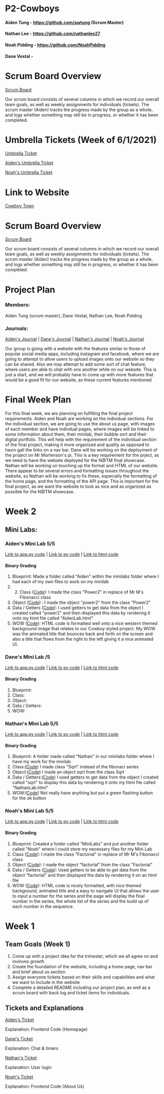 # P2-Cowboys

#### Aiden Tung - https://github.com/awtung (Scrum Master)
#### Nathan Lee - https://github.com/nathanlee27
#### Noah Pidding - https://github.com/NoahPidding
#### Dane Vestal - 


# Scrum Board Overview
[Scrum Board](https://github.com/awtung/p2-cowboys/projects/1)

Our scrum board consists of several columns in which we record our overall team goals, as well as weekly assignments for individuals (tickets). The scrum master (Aiden) tracks the progress made by the group as a whole, and logs whether something may still be in progress, or whether it has been completed. 

# Umbrella Tickets (Week of 6/1/2021)
[Umbrella Ticket](https://github.com/awtung/p2-cowboys/issues/42)

[Aiden's Umbrella Ticket](https://github.com/awtung/p2-cowboys/projects/1#card-61728573)

[Noah's Umbrella Ticket](https://github.com/awtung/p2-cowboys/projects/1#card-61127561)




# Link to Website
[Cowboy Town]()

# Scrum Board Overview
[Scrum Board](https://github.com/awtung/p2-cowboys/projects/1)

Our scrum board consists of several columns in which we record our overall team goals, as well as weekly assignments for individuals (tickets). The scrum master (Aiden) tracks the progress made by the group as a whole, and logs whether something may still be in progress, or whether it has been completed. 

# Project Plan
### Members: 
Aiden Tung (scrum master), Dane Vestal, Nathan Lee, Noah Pidding
### Journals: 
[Aiden's Journal]() | [Dane's Journal]() | [Nathan's Journal]() | [Noah's Journal](https://docs.google.com/document/d/1x-iEoBSRU_3NTZzQx9B2KsI-111CswKRkTgCjxuuqH4/edit?usp=sharing)


Our group is going with a website with the features similar to those of popular social media apps, including instagram and facebook, where we are going to attempt to allow users to upload images onto our website so they can be shared. Also we may attempt to add some sort of chat feature, where users are able to chat with one another while on our website. This is just a start, and we will probably have to come up with more features that would be a good fit for our website, as these current features mentioned 

# Final Week Plan
For this final week, we are planning on fulfilling the final project requirements. Aiden and Noah are working on the individual sections. For the individual section, we are going to use the about us page, with images of each member and have indivdual pages, where images will be linked to some information about them, their minilab, their bubble sort and their digital portfolio. This will help with the requirement of the individual section of the final project, making it more organized and quality as opposed to havin gall the links on a nav bar. Dane will be working on the deployment of the project on Mr Mortenson's pi. This is a key requirement for the prject, as we need to have the website deployed for the N@TM final showcase. Nathan will be working on touching up the format and HTML of our website. There appear to be several errors and formatting issues throughout the website, so Nathan will be working to fix these, especially the formatting of the home page, and the formatting of the API page. This is important for the final project, as we want the website to look as nice and as organized as possible for the N@TM showcase. 

# Week 2
## Mini Labs:
### Aiden's Mini Lab 5/5
[Link to app.py code](https://github.com/awtung/p2-cowboys/blob/main/MiniLabs/Aiden/app.py) |
[Link to py code](https://github.com/awtung/p2-cowboys/blob/main/MiniLabs/Aiden/Aiden.py) |
[Link to html code](https://github.com/awtung/p2-cowboys/blob/main/MiniLabs/Aiden/templates/AidenLab.html)
#### Binary Grading
1) Blueprint: Made a folder called "Aiden" within the minilabs folder where I had each of my own files to work on my minilab
2) 2) Class ([Code](https://github.com/awtung/p2-cowboys/blob/33d042550aa83db0bdbba639ae1d5fdc91e102b0/MiniLabs/Aiden/Aiden.py#L4)): I made the class "Power2" in replace of Mr M's Fibonacci class
3) Object ([Code](https://github.com/awtung/p2-cowboys/blob/33d042550aa83db0bdbba639ae1d5fdc91e102b0/MiniLabs/Aiden/Aiden.py#L60)) : I made the object "power2" from the class "Power2"
4) Data / Getters ([Code](https://github.com/awtung/p2-cowboys/blob/b33ca52c412e3929745412b3212467e41f83d41f/MiniLabs/Aiden/Aiden.py#L37-L68)): I used getters to get data from the object I created called "power2" and then displayed this data by rendering it onto my html file called "AidenLab.html"
5) WOW ([Code](https://github.com/awtung/p2-cowboys/blob/226620676fbed698092a63ca544042da6507d1ad/MiniLabs/Aiden/templates/AidenLab.html#L18)): HTML code is formatted well onto a nice western themed background image that relates to our Cowboy styled project. My WOW was the animated title that bounces back and forth on the screen and also a title that flows from the right to the left giving it a nice animated UI. 

### Dane's Mini Lab /5
[Link to app.py code](https://github.com/awtung/p2-cowboys/blob/92da7faff8fc1f75c7b1a206ef006334deb41a32/MiniLabs/Dane/app.py#L1-L29) |
[Link to py code](https://github.com/awtung/p2-cowboys/blob/92da7faff8fc1f75c7b1a206ef006334deb41a32/MiniLabs/Dane/Dane.py#L1-L6) |
[Link to html code](https://github.com/awtung/p2-cowboys/blob/92da7faff8fc1f75c7b1a206ef006334deb41a32/MiniLabs/Dane/templates/DaneLab.html#L1-L18)
#### Binary Grading
1) Blueprint: 
2) Class:  
3) Object: 
4) Data / Getters:
5) WOW:

### Nathan's Mini Lab 5/5
[Link to app.py code](https://github.com/awtung/p2-cowboys/blob/4b74e70458a61d75bd15159e59e18d83b6e7db37/MiniLabs/Nathan/app.py#L1-L11) |
[Link to py code](https://github.com/awtung/p2-cowboys/blob/4b74e70458a61d75bd15159e59e18d83b6e7db37/MiniLabs/Nathan/Nathan.py#L1-L72) |
[Link to html code](https://github.com/awtung/p2-cowboys/blob/4b74e70458a61d75bd15159e59e18d83b6e7db37/MiniLabs/Nathan/templates/NathanLab.html#L1-L110)
#### Binary Grading
1) Blueprint: A folder made called "Nathan" in our minilabs folder where I have my work for the minilab
2) Class:([Code](https://github.com/awtung/p2-cowboys/blob/226620676fbed698092a63ca544042da6507d1ad/MiniLabs/Nathan/Nathan.py#L5-L6)) I made class "Sqrt" instead of the fibonaci series
3) Object:([Code](https://github.com/awtung/p2-cowboys/blob/8c0b8096bcc21e176420460b3050a52e33558446/MiniLabs/Nathan/Nathan.py#L64)) I made an object sqrt from the class Sqrt
4) Data / Getters:([Code](https://github.com/awtung/p2-cowboys/blob/8c0b8096bcc21e176420460b3050a52e33558446/MiniLabs/Nathan/Nathan.py#L39-L72)) I used getters to get data from the object I created called "sqrt" to display this data by rendering it onto my html file called "NathanLab.html"
5) WOW:([Code](https://github.com/awtung/p2-cowboys/blob/8c0b8096bcc21e176420460b3050a52e33558446/MiniLabs/Nathan/templates/NathanLab.html#L77-L106)) Not really have anything but put a green flashing button for the ok button

### Noah's Mini Lab 5/5
[Link to app.py code](https://github.com/awtung/p2-cowboys/blob/75a04dee0a8e0abea1f6690c6428a35136e01a70/MiniLabs/Noah/app.py#L1-L11) |
[Link to py code](https://github.com/awtung/p2-cowboys/blob/46252db94636fdb8d4bd9656bbd12104173fc732/MiniLabs/Noah/Noah.py#L1-L68) |
[Link to html code](https://github.com/awtung/p2-cowboys/blob/75a04dee0a8e0abea1f6690c6428a35136e01a70/MiniLabs/Noah/templates/NoahLab.html#L1-L71)
#### Binary Grading
1) Blueprint: Created a folder called "MiniLabs" and put another folder called "Noah" where I could store my necessary files for my Mini Lab
2) Class ([Code](https://github.com/awtung/p2-cowboys/blob/8c0b8096bcc21e176420460b3050a52e33558446/MiniLabs/Noah/Noah.py#L4-L5)): I made the class "Factorial" in replace of Mr M's Fibonacci class
3) Object ([Code](https://github.com/awtung/p2-cowboys/blob/8c0b8096bcc21e176420460b3050a52e33558446/MiniLabs/Noah/Noah.py#L60)): I made the object "factorial" from the class "Factorial"
4) Data / Getters ([Code](https://github.com/awtung/p2-cowboys/blob/8c0b8096bcc21e176420460b3050a52e33558446/MiniLabs/Noah/Noah.py#L37-L68)): Used getters to be able to get data from the object "factorial" and then displayed the data by rendering it on an html file
5) WOW ([Code](https://github.com/awtung/p2-cowboys/blob/8c0b8096bcc21e176420460b3050a52e33558446/MiniLabs/Noah/templates/NoahLab.html#L1-L78)): HTML code is nicely formatted, with nice themed background, animated title and a easy to navigate UI that allows the user to input a number for the series and the page will display the final number in the series, the whole list of the series and the build up of each number in the sequence. 

# Week 1 
## Team Goals (Week 1)
1) Come up with a project idea for the trimester, which we all agree on and invloves growth
2) Create the foundation of the website, including a home page, nav bar and brief about us section
3) Assign everyone tickets based on their skills and capabilities and what we want to include in the website
4) Complete a detailed README including our project plan, as well as a scrum board with back log and ticket items for individuals. 

## Tickets and Explanations

[Aiden's Ticket](https://github.com/awtung/p2-cowboys/projects/1#card-57731912)

Explanation: Frontend Code (Homepage)

[Dane's Ticket](https://github.com/awtung/p2-cowboys/projects/1#card-57939094)

Explanation: Chat & timers

[Nathan's Ticket](https://github.com/awtung/p2-cowboys/projects/1#card-57731909)

Explanation: User login

[Noah's Ticket](https://github.com/awtung/p2-cowboys/projects/1#card-57731902)

Explanation: Frontend Code (About Us)
